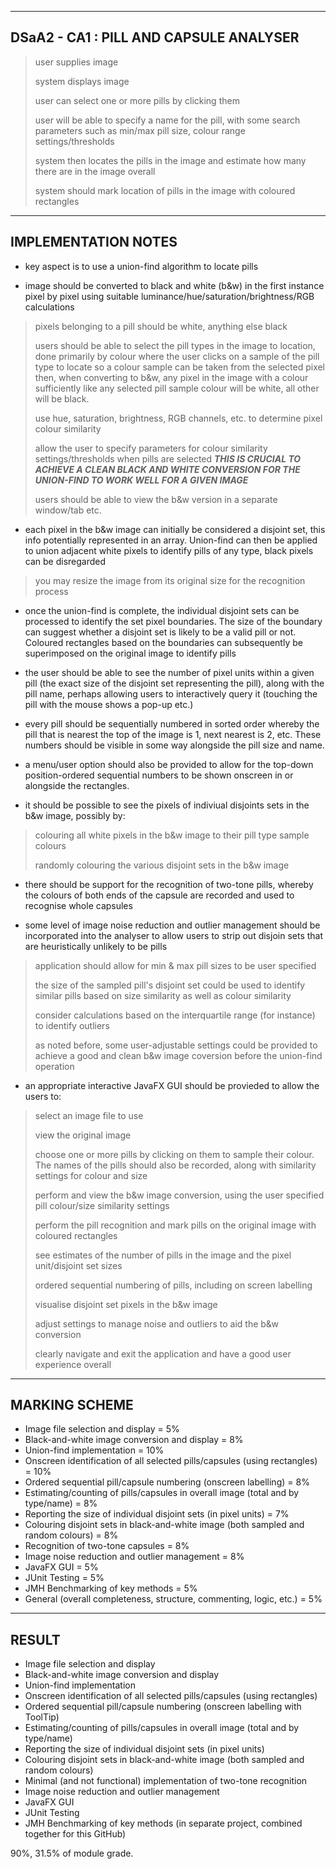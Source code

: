 ---------------------------------------------------------------------------	
DSaA2 - CA1 : PILL AND CAPSULE ANALYSER
---------------------------------------------------------------------------

> user supplies image
> 
> system displays image
> 
> user can select one or more pills by clicking them
> 
> user will be able to specify a name for the pill, with some search parameters such as min/max pill size, colour range settings/thresholds
> 
> system then locates the pills in the image and estimate how many there are in the image overall
> 
> system should mark location of pills in the image with coloured rectangles

---------------------------------------------------------------------------		
IMPLEMENTATION NOTES
---------------------------------------------------------------------------

- key aspect is to use a union-find algorithm to locate pills

- image should be converted to black and white (b&w) in the first instance pixel by pixel using suitable luminance/hue/saturation/brightness/RGB calculations
> pixels belonging to a pill should be white, anything else black
> 
> users should be able to select the pill types in the image to location, done primarily by colour where the user clicks on a sample of the pill type to locate so a colour sample can be taken from the selected pixel then, when converting to b&w, any pixel in the image with a colour sufficiently like any selected pill sample colour will be white, all other will be black.
> 
> use hue, saturation, brightness, RGB channels, etc. to determine pixel colour similarity
> 
> allow the user to specify parameters for colour similarity settings/thresholds when pills are selected ***THIS IS CRUCIAL TO ACHIEVE A CLEAN BLACK AND WHITE CONVERSION FOR THE UNION-FIND TO WORK WELL FOR A GIVEN IMAGE***
> 
> users should be able to view the b&w version in a separate window/tab etc.

- each pixel in the b&w image can initially be considered a disjoint set, this info potentially represented in an array. Union-find can then be applied to union adjacent white pixels to identify pills of any type, black pixels can be disregarded
> you may resize the image from its original size for the recognition process

- once the union-find is complete, the individual disjoint sets can be processed to identify the set pixel boundaries. The size of the boundary can suggest whether a disjoint set is likely to be a valid pill or not. Coloured rectangles based on the boundaries can subsequently be superimposed on the original image to identify pills

- the user should be able to see the number of pixel units within a given pill (the exact size of the disjoint set representing the pill), along with the pill name, perhaps allowing users to interactively query it (touching the pill with the mouse shows a pop-up etc.)

- every pill should be sequentially numbered in sorted order whereby the pill that is nearest the top of the image is 1, next nearest is 2, etc. These numbers should be visible in some way alongside the pill size and name.

- a menu/user option should also be provided to allow for the top-down position-ordered sequential numbers to be shown onscreen in or alongside the rectangles.

- it should be possible to see the pixels of indiviual disjoints sets in the b&w image, possibly by:
> colouring all white pixels in the b&w image to their pill type sample colours
> 
> randomly colouring the various disjoint sets in the b&w image

- there should be support for the recognition of two-tone pills, whereby the colours of both ends of the capsule are recorded and used to recognise whole capsules

- some level of image noise reduction and outlier management should be incorporated into the analyser to allow users to strip out disjoin sets that are heuristically unlikely to be pills
> application should allow for min & max pill sizes to be user specified
> 
> the size of the sampled pill's disjoint set could be used to identify similar pills based on size similarity as well as colour similarity
> 
> consider calculations based on the interquartile range (for instance) to identify outliers
> 
> as noted before, some user-adjustable settings could be provided to achieve a good and clean b&w image coversion before the union-find operation

- an appropriate interactive JavaFX GUI should be provieded to allow the users to:
> select an image file to use
> 
> view the original image
> 
> choose one or more pills by clicking on them to sample their colour. The names of the pills should also be recorded, along with similarity settings for colour and size
> 
> perform and view the b&w image conversion, using the user specified pill colour/size similarity settings
> 
> perform the pill recognition and mark pills on the original image with coloured rectangles
> 
> see estimates of the number of pills in the image and the pixel unit/disjoint set sizes
> 
> ordered sequential numbering of pills, including on screen labelling
> 
> visualise disjoint set pixels in the b&w image
> 
> adjust settings to manage noise and outliers to aid the b&w conversion
> 
> clearly navigate and exit the application and have a good user experience overall

---------------------------------------------------------------------------				
MARKING SCHEME
---------------------------------------------------------------------------

- Image file selection and display = 5%
- Black-and-white image conversion and display = 8%
- Union-find implementation = 10%
- Onscreen identification of all selected pills/capsules (using rectangles) = 10%
- Ordered sequential pill/capsule numbering (onscreen labelling) = 8%
- Estimating/counting of pills/capsules in overall image (total and by type/name) = 8%
- Reporting the size of individual disjoint sets (in pixel units) = 7%
- Colouring disjoint sets in black-and-white image (both sampled and random colours) = 8%
- Recognition of two-tone capsules = 8%
- Image noise reduction and outlier management = 8%
- JavaFX GUI = 5%
- JUnit Testing = 5%
- JMH Benchmarking of key methods = 5%
- General (overall completeness, structure, commenting, logic, etc.) = 5% 

---------------------------------------------------------------------------				
RESULT
---------------------------------------------------------------------------

- Image file selection and display
- Black-and-white image conversion and display
- Union-find implementation
- Onscreen identification of all selected pills/capsules (using rectangles)
- Ordered sequential pill/capsule numbering (onscreen labelling with ToolTip)
- Estimating/counting of pills/capsules in overall image (total and by type/name)
- Reporting the size of individual disjoint sets (in pixel units)
- Colouring disjoint sets in black-and-white image (both sampled and random colours)
- Minimal (and not functional) implementation of two-tone recognition
- Image noise reduction and outlier management
- JavaFX GUI
- JUnit Testing
- JMH Benchmarking of key methods (in separate project, combined together for this GitHub)

90%, 31.5% of module grade.
